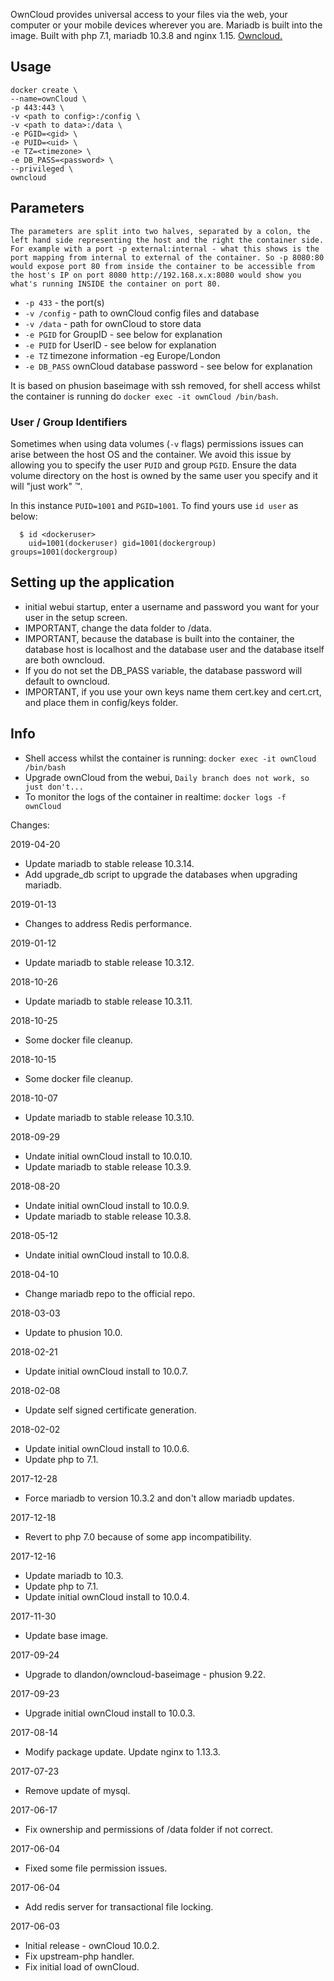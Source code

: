 OwnCloud provides universal access to your files via the web, your computer or your mobile devices wherever you are. Mariadb is built into the image. Built with php 7.1, mariadb 10.3.8 and nginx 1.15. [Owncloud.](https://owncloud.org/)

## Usage

```
docker create \
--name=ownCloud \
-p 443:443 \
-v <path to config>:/config \
-v <path to data>:/data \
-e PGID=<gid> \
-e PUID=<uid> \
-e TZ=<timezone> \
-e DB_PASS=<password> \
--privileged \
owncloud
```

## Parameters

`The parameters are split into two halves, separated by a colon, the left hand side representing the host and the right the container side. 
For example with a port -p external:internal - what this shows is the port mapping from internal to external of the container.
So -p 8080:80 would expose port 80 from inside the container to be accessible from the host's IP on port 8080
http://192.168.x.x:8080 would show you what's running INSIDE the container on port 80.`


* `-p 433` - the port(s)
* `-v /config` - path to ownCloud config files and database
* `-v /data` - path for ownCloud to store data
* `-e PGID` for GroupID - see below for explanation
* `-e PUID` for UserID - see below for explanation
* `-e TZ` timezone information -eg Europe/London
* `-e DB_PASS` ownCloud database password - see below for explanation

It is based on phusion baseimage with ssh removed, for shell access whilst the container is running do `docker exec -it ownCloud /bin/bash`.

### User / Group Identifiers

Sometimes when using data volumes (`-v` flags) permissions issues can arise between the host OS and the container. We avoid this issue by allowing you to specify the user `PUID` and group `PGID`. Ensure the data volume directory on the host is owned by the same user you specify and it will "just work" ™.

In this instance `PUID=1001` and `PGID=1001`. To find yours use `id user` as below:

```
  $ id <dockeruser>
    uid=1001(dockeruser) gid=1001(dockergroup) groups=1001(dockergroup)
```

## Setting up the application
* initial webui startup, enter a username and password you want for your user in the setup screen.
* IMPORTANT, change the data folder to /data.
* IMPORTANT, because the database is built into the container, the database host is localhost and the database user and the database itself are both owncloud.
*  If you do not set the DB_PASS variable, the database password will default to owncloud.
* IMPORTANT, if you use your own keys name them cert.key and cert.crt, and place them in config/keys folder.
## Info

* Shell access whilst the container is running: `docker exec -it ownCloud /bin/bash`
* Upgrade ownCloud from the webui, `Daily branch does not work, so just don't...`
* To monitor the logs of the container in realtime: `docker logs -f ownCloud`

Changes:

2019-04-20
- Update mariadb to stable release 10.3.14.
- Add upgrade_db script to upgrade the databases when upgrading mariadb.

2019-01-13
- Changes to address Redis performance.

2019-01-12
- Update mariadb to stable release 10.3.12.

2018-10-26
- Update mariadb to stable release 10.3.11.

2018-10-25
- Some docker file cleanup.

2018-10-15
- Some docker file cleanup.

2018-10-07
- Update mariadb to stable release 10.3.10.

2018-09-29
- Undate initial ownCloud install to 10.0.10.
- Update mariadb to stable release 10.3.9.

2018-08-20
- Undate initial ownCloud install to 10.0.9.
- Update mariadb to stable release 10.3.8.

2018-05-12
- Undate initial ownCloud install to 10.0.8.

2018-04-10
- Change mariadb repo to the official repo.

2018-03-03
- Update to phusion 10.0.

2018-02-21
- Update initial ownCloud install to 10.0.7.

2018-02-08
- Update self signed certificate generation.

2018-02-02
- Update initial ownCloud install to 10.0.6.
- Update php to 7.1.

2017-12-28
- Force mariadb to version 10.3.2 and don't allow mariadb updates.

2017-12-18
- Revert to php 7.0 because of some app incompatibility.

2017-12-16
- Update mariadb to 10.3.
- Update php to 7.1.
- Update initial ownCloud install to 10.0.4.

2017-11-30
- Update base image.

2017-09-24
- Upgrade to dlandon/owncloud-baseimage - phusion 9.22.

2017-09-23
- Upgrade initial ownCloud install to 10.0.3.

2017-08-14
- Modify package update.  Update nginx to 1.13.3.

2017-07-23
- Remove update of mysql.

2017-06-17
- Fix ownership and permissions of /data folder if not correct.

2017-06-04
- Fixed some file permission issues.

2017-06-04
- Add redis server for transactional file locking.

2017-06-03
- Initial release - ownCloud 10.0.2.
- Fix upstream-php handler.
- Fix initial load of ownCloud.
